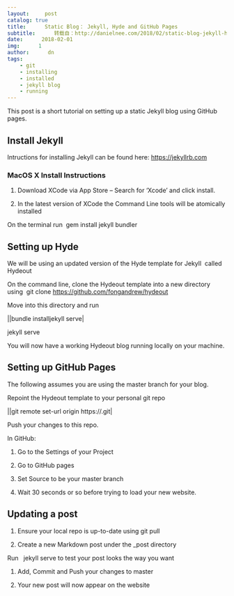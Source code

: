 ```yaml
---
layout:     post
catalog: true
title:      Static Blog： Jekyll, Hyde and GitHub Pages
subtitle:      转载自：http://danielnee.com/2018/02/static-blog-jekyll-hyde-and-github-pages/
date:      2018-02-01
img:      1
author:      dn
tags:
    - git
    - installing
    - installed
    - jekyll blog
    - running
---
```


This post is a short tutorial on setting up a static Jekyll blog using GitHub pages.

## Install Jekyll

Intructions for installing Jekyll can be found here: https://jekyllrb.com

### MacOS X Install Instructions

1. Download XCode via App Store – Search for ‘Xcode’ and click install.

1. In the latest version of XCode the Command Line tools will be atomically installed

On the terminal run 
gem install jekyll bundler

## Setting up Hyde

We will be using an updated version of the Hyde template for Jekyll  called Hydeout

On the command line, clone the Hydeout template into a new directory using 
git clone https://github.com/fongandrew/hydeout

Move into this directory and run



||bundle installjekyll serve|

jekyll serve

You will now have a working Hydeout blog running locally on your machine.

## Setting up GitHub Pages

The following assumes you are using the master branch for your blog.

Repoint the Hydeout template to your personal git repo



||git remote set-url origin https://<github url of your new blog>.git|

Push your changes to this repo.

In GitHub:

1. Go to the Settings of your Project

1. Go to GitHub pages

1. Set Source to be your master branch

1. Wait 30 seconds or so before trying to load your new website.


## Updating a post

1. Ensure your local repo is up-to-date using git pull

1. Create a new Markdown post under the _post directory

Run  
jekyll serve to test your post looks the way you want
1. Add, Commit and Push your changes to master

1. Your new post will now appear on the website

